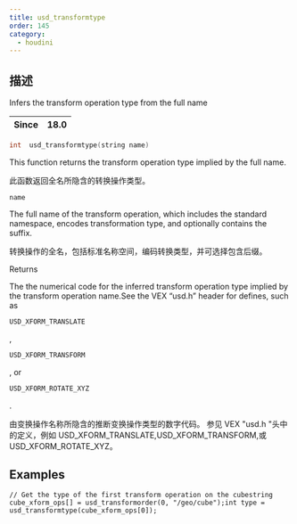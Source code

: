 ```yaml
---
title: usd_transformtype
order: 145
category:
  - houdini
---
```

    
## 描述

Infers the transform operation type from the full name

| Since | 18.0 |
| ----- | ---- |

```c
int  usd_transformtype(string name)
```

This function returns the transform operation type implied by the full name.

此函数返回全名所隐含的转换操作类型。

`name`

The full name of the transform operation, which includes the standard
namespace, encodes transformation type, and optionally contains the suffix.

转换操作的全名，包括标准名称空间，编码转换类型，并可选择包含后缀。

Returns

The the numerical code for the inferred transform operation type implied by
the transform operation name.See the VEX “usd.h” header for defines, such as

```c
USD_XFORM_TRANSLATE
```

,

```c
USD_XFORM_TRANSFORM
```

, or

```c
USD_XFORM_ROTATE_XYZ
```

.

由变换操作名称所隐含的推断变换操作类型的数字代码。 参见 VEX "usd.h
"头中的定义，例如 USD_XFORM_TRANSLATE,USD_XFORM_TRANSFORM,或 USD_XFORM_ROTATE_XYZ。

## Examples

    // Get the type of the first transform operation on the cubestring cube_xform_ops[] = usd_transformorder(0, "/geo/cube");int type = usd_transformtype(cube_xform_ops[0]);

